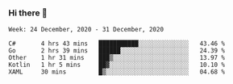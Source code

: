 ### Hi there 👋

<!--START_SECTION:waka-->
```text
Week: 24 December, 2020 - 31 December, 2020

C#       4 hrs 43 mins   ███████████░░░░░░░░░░░░░░   43.46 % 
Go       2 hrs 39 mins   ██████░░░░░░░░░░░░░░░░░░░   24.39 % 
Other    1 hr 31 mins    ███▒░░░░░░░░░░░░░░░░░░░░░   13.97 % 
Kotlin   1 hr 5 mins     ██▓░░░░░░░░░░░░░░░░░░░░░░   10.10 % 
XAML     30 mins         █▒░░░░░░░░░░░░░░░░░░░░░░░   04.68 % 
```
<!--END_SECTION:waka-->
